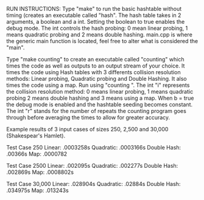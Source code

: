 RUN INSTRUCTIONS:
Type "make" to run the basic hashtable without timing (creates an executable called "hash". The hash table takes in 
2 arguments, a boolean and a int. Setting the boolean to true enables the debug mode. The int controls the hash 
probing: 0 mean linear probing, 1 means quadratic probing and 2 means double hashing.
main.cpp is where the generic main function is located, feel free to alter what is considered the "main".

Type "make counting" to create an executable called "counting" which times the code as well as outputs
to an output stream of your choice. It times the code using Hash tables with 3 differents collision 
resolution methods: Linear probing, Quadratic probing and Double Hashing. It also times the code using
a map. Run using "counting <inputfile> <outputfile> <int i> <boolean b>  <int r>".
The int "i" represents the collision resolution method: 0 means linear probing, 1 means quadratic 
probing 2 means double hashing and 3 means using a map. When b = true the debug mode is enabled and the hashtable 
seeding becomes constant. The int "r" stands for the number of repeats the counting program goes through before 
averaging the times to allow for greater accuracy.


Example results of 3 input cases of sizes 250, 2,500 and 30,000 (Shakespear's Hamlet).

Test Case 250
Linear: .0003258s
Quadratic: .0003166s
Double Hash: .00366s
Map: .0000782

Test Case 2500
Linear: .002095s
Quadratic: .002277s
Double Hash: .002869s
Map: .0008802s

Test Case 30,000
Linear: .028904s
Quadratic: .02884s
Double Hash: .034975s
Map: .013243s


